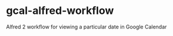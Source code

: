 gcal-alfred-workflow
====================

Alfred 2 workflow for viewing a particular date in Google Calendar
